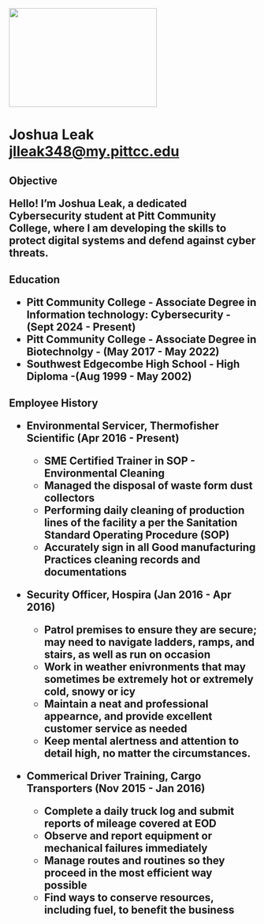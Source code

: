 <!DOCTYPE html>
<html lang="en">
<head>
<meta charset="UTF-8">
<title>Image</title>
</head>
<body>
    <img src="myavatar.png"
      width="300px" Height="200px">
</body>
</html>

<h1>Joshua Leak <br/><a href="https://www.pittcc.edu">jlleak348@my.pittcc.edu</a>   
</h1>

<h2>Objective
  
Hello! I’m Joshua Leak, a dedicated Cybersecurity student at Pitt Community College, where I am developing the skills to protect digital systems and defend against cyber threats. 

</h2>

<h2>Education
  
  - Pitt Community College - Associate Degree in Information technology: Cybersecurity
      -(Sept 2024 - Present)
  - Pitt Community College - Associate Degree in Biotechnolgy - (May 2017 - May 2022)
  - Southwest Edgecombe High School - High Diploma
     -(Aug 1999 - May 2002)
</h2>
  
<h2>Employee History

  - Environmental Servicer, Thermofisher Scientific (Apr 2016 - Present)
      -  SME Certified Trainer in SOP - Environmental Cleaning
      -  Managed the disposal of waste form dust collectors
      -  Performing daily cleaning of production lines of the facility a per the Sanitation Standard Operating Procedure (SOP)
      -  Accurately sign in all Good manufacturing Practices cleaning records and documentations
   
  - Security Officer, Hospira (Jan 2016 - Apr 2016)
      - Patrol premises to ensure they are secure; may need to navigate ladders, ramps, and stairs, as well as run on occasion
      - Work in weather enivronments that may sometimes be extremely hot or extremely cold, snowy or icy
      - Maintain a neat and professional appearnce, and provide excellent customer service as needed
      - Keep mental alertness and attention to detail high, no matter the circumstances.
   
  - Commerical Driver Training, Cargo Transporters (Nov 2015 - Jan 2016)
    - Complete a daily truck log and submit reports of mileage covered at EOD
    - Observe and report equipment or mechanical failures immediately
    - Manage routes and routines so they proceed in the most efficient way possible
    - Find ways to conserve resources, including fuel, to benefit the business
</h2>


